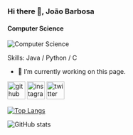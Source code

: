 ### Hi there 👋, João Barbosa
#### Computer Science
![Computer Science](file:///home/barbosa/Pictures/matrix.jpg)


Skills: Java / Python / C

- 🔭 I’m currently working on this page. 


[<img src='https://cdn.jsdelivr.net/npm/simple-icons@3.0.1/icons/github.svg' alt='github' height='40'>](https://github.com/joaorespeitabarbosa)  [<img src='https://cdn.jsdelivr.net/npm/simple-icons@3.0.1/icons/instagram.svg' alt='instagram' height='40'>](https://www.instagram.com/respeita_barbosa/)  [<img src='https://cdn.jsdelivr.net/npm/simple-icons@3.0.1/icons/twitter.svg' alt='twitter' height='40'>](https://twitter.com/Barbosa_Dji)  

[![Top Langs](https://github-readme-stats.vercel.app/api/top-langs/?username=joaorespeitabarbosa)](https://github.com/anuraghazra/github-readme-stats)

![GitHub stats](https://github-readme-stats.vercel.app/api?username=joaorespeitabarbosa&show_icons=true)  

